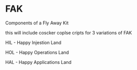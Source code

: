 # FAK
Components of a Fly Away Kit


this will include coscker coplse cripts for 3 variations of FAK

HIL - Happy Injestion Land 

HOL - Happy Operations Land

HAL - Happy Applications Land
